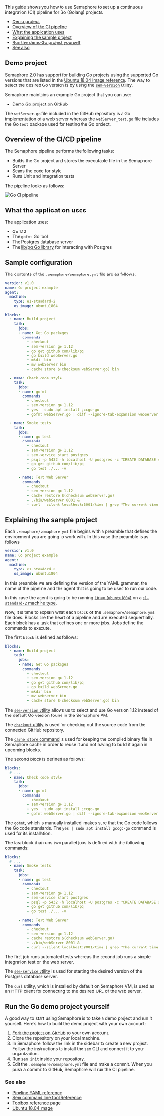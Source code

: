 This guide shows you how to use Semaphore to set up a continuous integration
(CI) pipeline for Go (Golang) projects.

- [Demo project](#demo-project)
- [Overview of the CI pipeline](#overview-of-the-ci-pipeline)
- [What the application uses](#what-the-application-uses)
- [Explaining the sample project](#explaining-the-sample-project)
- [Run the demo Go project yourself](#run-the-go-demo-project-yourself)
- [See also](#see-also)

## Demo project

Semaphore 2.0 has support for building Go projects using the supported Go
versions that are listed in the [Ubuntu 18.04 image reference][ubuntu1804].
The way to select the desired Go version is by using the
[`sem-version`][sem-version] utility.

Semaphore maintains an example Go project that you can use:

- [Demo Go project on GitHub][demo-project]

The `webServer.go` file included in the GitHub repository is a Go implementation
of a web server whereas the `webServer_test.go` file includes the Go `test`
package used for testing the Go project.

## Overview of the CI/CD pipeline

The Semaphore pipeline performs the following tasks:

- Builds the Go project and stores the executable file in the Semaphore Server
- Scans the code for style
- Runs Unit and Integration tests

The pipeline looks as follows:

![Go CI pipeline](https://github.com/semaphoreci-demos/semaphore-demo-go/raw/master/public/ci-pipeline.png)

## What the application uses

The application uses:

- Go 1.12
- The `gofmt` Go tool
- The Postgres database server
- The [lib/pq Go library](https://github.com/lib/pq) for interacting with Postgres

## Sample configuration

The contents of the `.semaphore/semaphore.yml` file are as follows:

``` yaml
version: v1.0
name: Go project example
agent:
  machine:
    type: e1-standard-2
    os_image: ubuntu1804

blocks:
  - name: Build project
    task:
      jobs:
      - name: Get Go packages
        commands:
          - checkout
          - sem-version go 1.12
          - go get github.com/lib/pq
          - go build webServer.go
          - mkdir bin
          - mv webServer bin
          - cache store $(checksum webServer.go) bin

  - name: Check code style
    task:
      jobs:
      - name: gofmt
        commands:
          - checkout
          - sem-version go 1.12
          - yes | sudo apt install gccgo-go
          - gofmt webServer.go | diff --ignore-tab-expansion webServer.go -

  - name: Smoke tests
    task:
      jobs:
      - name: go test
        commands:
          - checkout
          - sem-version go 1.12
          - sem-service start postgres
          - psql -p 5432 -h localhost -U postgres -c "CREATE DATABASE s2"
          - go get github.com/lib/pq
          - go test ./... -v

      - name: Test Web Server
        commands:
          - checkout
          - sem-version go 1.12
          - cache restore $(checksum webServer.go)
          - ./bin/webServer 8001 &
          - curl --silent localhost:8001/time | grep "The current time is"
```

## Explaining the sample project

Each `.semaphore/semaphore.yml` file begins with a preamble that defines the
environment you are going to work with. In this case the preamble is as
follows:

``` yaml
version: v1.0
name: Go project example
agent:
  machine:
    type: e1-standard-2
    os_image: ubuntu1804
```

In this preamble we are defining the version of the YAML grammar, the name of
the pipeline and the agent that is going to be used to run our code.

In this case the agent is going to be running
[Linux (`ubuntu1804`)][ubuntu1804] on a
[`e1-standard-2` machine type][machine-types].

Now, it is time to explain what each `block` of the `.semaphore/semaphore.yml`
file does. Blocks are the heart of a pipeline and are executed sequentially.
Each block has a task that defines one or more jobs. Jobs define the commands to
execute.

The first `block` is defined as follows:

``` yaml
blocks:
  - name: Build project
    task:
      jobs:
      - name: Get Go packages
        commands:
          - checkout
          - sem-version go 1.12
          - go get github.com/lib/pq
          - go build webServer.go
          - mkdir bin
          - mv webServer bin
          - cache store $(checksum webServer.go) bin
```

The [`sem-version` utility][sem-version] allows us to select and use Go version
1.12 instead of the default Go version found in the Semaphore VM.

The [`checkout` utility][checkout] is used for checking out the source code from
the connected GitHub repository.

The [`cache store` command][cache] is used for keeping the compiled binary file
in Semaphore cache in order to reuse it and not having to build it again in
upcoming blocks.

The second block is defined as follows:

``` yaml
blocks:
  # ...
  - name: Check code style
    task:
      jobs:
      - name: gofmt
        commands:
          - checkout
          - sem-version go 1.12
          - yes | sudo apt install gccgo-go
          - gofmt webServer.go | diff --ignore-tab-expansion webServer.go -
```

The `gofmt`, which is manually installed, makes sure that the Go code follows
the Go code standards. The `yes | sudo apt install gccgo-go` command is used
for its installation.

The last block that runs two parallel jobs is defined with the following commands:

``` yaml
blocks:
  # ...
  - name: Smoke tests
    task:
      jobs:
      - name: go test
        commands:
          - checkout
          - sem-version go 1.12
          - sem-service start postgres
          - psql -p 5432 -h localhost -U postgres -c "CREATE DATABASE s2"
          - go get github.com/lib/pq
          - go test ./... -v

      - name: Test Web Server
        commands:
          - checkout
          - sem-version go 1.12
          - cache restore $(checksum webServer.go)
          - ./bin/webServer 8001 &
          - curl --silent localhost:8001/time | grep "The current time is"
```

The first job runs automated tests whereas the second job runs a simple
integration test on the web server.

The [`sem-service` utility][sem-service]
is used for starting the desired version of the Postgres database server.

The `curl` utility, which is installed by default on Semaphore VM, is used as
an HTTP client for connecting to the desired URL of the web server.

## Run the Go demo project yourself

A good way to start using Semaphore is to take a demo project and run it
yourself. Here’s how to build the demo project with your own account:

1. [Fork the project on GitHub][demo-project] to your own account.
2. Clone the repository on your local machine.
3. In Semaphore, follow the link in the sidebar to create a new project.
   Follow the instructions to install the `sem` CLI and connect it to your
   organization.
4. Run `sem init` inside your repository.
5. Edit the `.semaphore/semaphore.yml` file and make a commit. When you push a
   commit to GitHub, Semaphore will run the CI pipeline.

### See also

- [Pipeline YAML reference](https://docs.semaphoreci.com/article/50-pipeline-yaml)
- [Sem command line tool Reference](https://docs.semaphoreci.com/article/53-sem-reference)
- [Toolbox reference page](https://docs.semaphoreci.com/article/54-toolbox-reference)
- [Ubuntu 18.04 image](https://docs.semaphoreci.com/article/32-ubuntu-1804-image)

[demo-project]: https://github.com/semaphoreci-demos/semaphore-demo-go
[ubuntu1804]: https://docs.semaphoreci.com/article/32-ubuntu-1804-image
[machine-types]: https://docs.semaphoreci.com/article/20-machine-types
[sem-version]: https://docs.semaphoreci.com/article/132-sem-service-managing-databases-and-services-on-linux
[checkout]: https://docs.semaphoreci.com/article/54-toolbox-reference#checkout
[cache]: https://docs.semaphoreci.com/article/54-toolbox-reference#cache
[sem-service]: https://docs.semaphoreci.com/article/132-sem-service-managing-databases-and-services-on-linux
